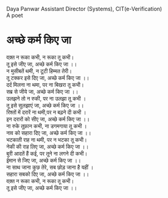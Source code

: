 Daya Panwar
Assistant Director (Systems),  CIT(e-Verification)  
A poet

अच्छे कर्म किए जा 
========================


वक़्त न रूका कभी, न रूका तू कभी।  
तू इसे जीए जा, अच्छे कर्म किए जा ।।  
न मुसीबतें थमी, न टूटी हिम्मत तेरी।  
तू टक्कर इसे दिए जा, अच्छे कर्म किए जा ।।  
दर्द मिलना ना थमा, पर ना बिखरा तू कभी।   
सब्र से जीये जा, अच्छे कर्म किए जा ।।  
उलझने तो न रुकी, पर ना उलझा तू कभी ।  
तू इसे सुलझाएं जा, अच्छे कर्म किए जा ।।  
रिश्तों में दरारें ना थमी,पर न बढ़ने दी कभी ।  
इन दरारों को सीए जा, अच्छे कर्म किए जा ।।  
ना रुके तूफ़ान कभी, ना डगमगाया तू कभी ।  
नाव को सहारा दिए जा, अच्छे कर्म किए जा ।।  
भटकाती राह ना थमी, पर न भटका तू कभी।  
नेकी की राह लिए जा, अच्छे कर्म किए जा ।।  
बुरी आदतें हैं कई, पर तूने ना लगने दी कभी।   
ईमान से जिए जा, अच्छे कर्म किए जा ।।  
ना साथ जाना कुछ तेरे, सब छोड़ जाना है यहीं ।  
सहारा सबको दिए जा, अच्छे कर्म किए जा ।।  
वक़्त न रूका कभी, न रूका तू कभी।  
तू इसे जीए जा, अच्छे कर्म किए जा ।।
